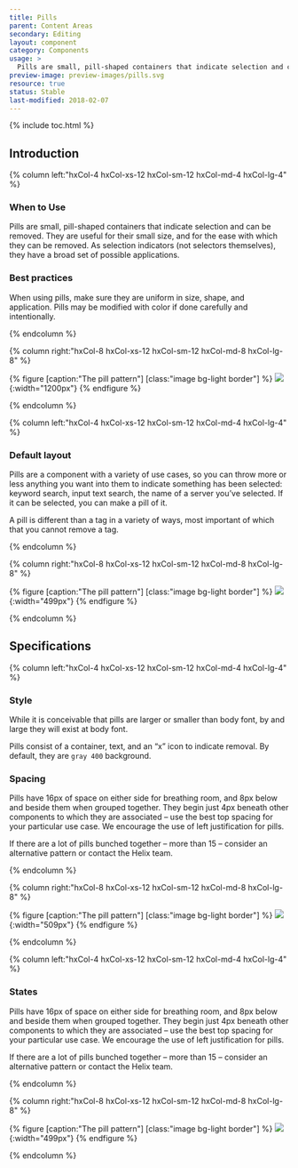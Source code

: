 ```yaml
---
title: Pills
parent: Content Areas
secondary: Editing
layout: component
category: Components
usage: >
  Pills are small, pill-shaped containers that indicate selection and can be removed. They are useful for their small size, and for the ease with which they can be removed. As selection indicators (not selectors themselves), they have a broad set of possible applications. 
preview-image: preview-images/pills.svg
resource: true
status: Stable
last-modified: 2018-02-07
---
```



{% include toc.html %}

<section class="static-section" markdown="1">

## Introduction

<div class="hxRow" markdown="1">

{% column left:"hxCol-4 hxCol-xs-12 hxCol-sm-12 hxCol-md-4 hxCol-lg-4" %}

### When to Use

Pills are small, pill-shaped containers that indicate selection and can be removed. They are useful for their small size, and for the ease with which they can be removed. As selection indicators (not selectors themselves), they have a broad set of possible applications. 

### Best practices

When using pills, make sure they are uniform in size, shape, and application. Pills may be modified with color if done carefully and intentionally. 

{% endcolumn %}

{% column right:"hxCol-8 hxCol-xs-12 hxCol-sm-12 hxCol-md-8 hxCol-lg-8" %}

{% figure [caption:"The pill pattern"] [class:"image bg-light border"] %}
![]({{site.url}}/assets/images/components/content-areas/pills/pills-hero.png){:width="1200px"}
{% endfigure %}

{% endcolumn %}

</div>
  
</section> 

<section class="static-section" markdown="1">

<div class="hxRow" markdown="1">

{% column left:"hxCol-4 hxCol-xs-12 hxCol-sm-12 hxCol-md-4 hxCol-lg-4" %}

### Default layout

Pills are a component with a variety of use cases, so you can throw more or less anything you want into them to indicate something has been selected: keyword search, input text search, the name of a server you’ve selected. If it can be selected, you can make a pill of it. 

A pill is different than a tag in a variety of ways, most important of which that you cannot remove a tag.

{% endcolumn %}

{% column right:"hxCol-8 hxCol-xs-12 hxCol-sm-12 hxCol-md-8 hxCol-lg-8" %}

{% figure [caption:"The pill pattern"] [class:"image bg-light border"] %}
![]({{site.url}}/assets/images/components/content-areas/pills/pills-default.png){:width="499px"}
{% endfigure %}

{% endcolumn %}

</div>
  
</section> 

## Specifications

<section class="static-section" markdown="1">

<div class="hxRow" markdown="1">

{% column left:"hxCol-4 hxCol-xs-12 hxCol-sm-12 hxCol-md-4 hxCol-lg-4" %}

### Style

While it is conceivable that pills are larger or smaller than body font, by and large they will exist at body font. 

Pills consist of a container, text, and an “x” icon to indicate removal. By default, they are `gray 400` background.

### Spacing

Pills have 16px of space on either side for breathing room, and 8px below and beside them when grouped together. They begin just 4px beneath other components to which they are associated – use the best top spacing for your particular use case. We encourage the use of left justification for pills.

If there are a lot of pills bunched together – more than 15 – consider an alternative pattern or contact the Helix team.

{% endcolumn %}

{% column right:"hxCol-8 hxCol-xs-12 hxCol-sm-12 hxCol-md-8 hxCol-lg-8" %}

{% figure [caption:"The pill pattern"] [class:"image bg-light border"] %}
![]({{site.url}}/assets/images/components/content-areas/pills/pills-specs.png){:width="509px"}
{% endfigure %}

{% endcolumn %}

</div>
  
</section> 

<section class="static-section" markdown="1">

<div class="hxRow" markdown="1">

{% column left:"hxCol-4 hxCol-xs-12 hxCol-sm-12 hxCol-md-4 hxCol-lg-4" %}

### States

Pills have 16px of space on either side for breathing room, and 8px below and beside them when grouped together. They begin just 4px beneath other components to which they are associated – use the best top spacing for your particular use case. We encourage the use of left justification for pills.

If there are a lot of pills bunched together – more than 15 – consider an alternative pattern or contact the Helix team.

{% endcolumn %}

{% column right:"hxCol-8 hxCol-xs-12 hxCol-sm-12 hxCol-md-8 hxCol-lg-8" %}

{% figure [caption:"The pill pattern"] [class:"image bg-light border"] %}
![]({{site.url}}/assets/images/components/content-areas/pills/pills-states.png){:width="499px"}
{% endfigure %}

{% endcolumn %}

</div>
  
</section> 
